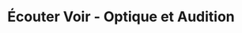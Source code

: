 ---
title: "Écouter Voir - Optique et Audition"
url: /ramonville-saint-agne/ecouter-voir-optique-et-audition/
shop: opticien
---